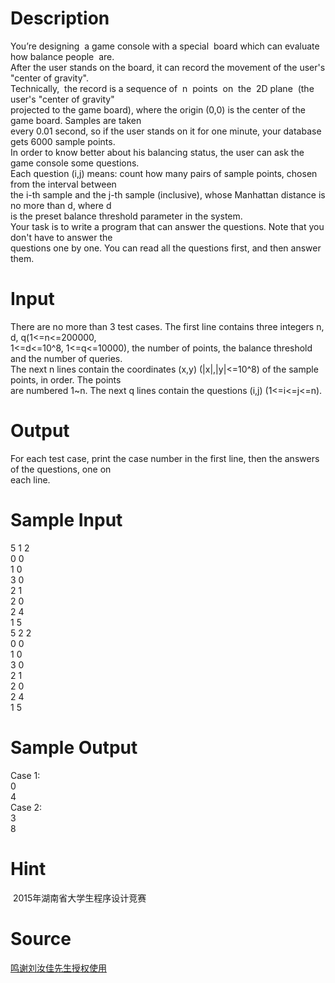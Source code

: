 
# Description

<div class="content"><div>You’re designing  a game console with a special  board which can evaluate how balance people  are. </div>
<div>After the user stands on the board, it can record the movement of the user&#39;s &#34;center of gravity&#34;. </div>
<div>Technically,  the record is a sequence of  n  points  on  the  2D plane  (the user&#39;s &#34;center of gravity&#34; </div>
<div>projected to the game board), where the origin (0,0) is the center of the game board. Samples are taken </div>
<div>every 0.01 second, so if the user stands on it for one minute, your database gets 6000 sample points.  </div>
<div>In order to know better about his balancing status, the user can ask the game console some questions. </div>
<div>Each question (i,j) means: count how many pairs of sample points, chosen from the interval between </div>
<div>the i-th sample and the j-th sample (inclusive), whose Manhattan distance is no more than d, where d </div>
<div>is the preset balance threshold parameter in the system. </div>
<div>Your task is to write a program that can answer the questions. Note that you don&#39;t have to answer the </div>
<div>questions one by one. You can read all the questions first, and then answer them. </div>
<div></div>
<div></div>
<p></p></div>

# Input

<div class="content"><div>There are no more than 3 test cases. The first line contains three integers n, d, q(1&lt;=n&lt;=200000, </div>
<div>1&lt;=d&lt;=10^8, 1&lt;=q&lt;=10000), the number of points, the balance threshold and the number of queries. </div>
<div>The next n lines contain the coordinates (x,y) (|x|,|y|&lt;=10^8) of the sample points, in order. The points </div>
<div>are numbered 1~n. The next q lines contain the questions (i,j) (1&lt;=i&lt;=j&lt;=n). </div>
<div></div>
<div></div>
<p></p></div>

# Output

<div class="content"><div>For each test case, print the case number in the first line, then the answers of the questions, one on </div>
<div>each line. </div>
<p></p></div>

# Sample Input

<div class="content"><span class="sampledata">5 1 2 <br/>
0 0 <br/>
1 0 <br/>
3 0 <br/>
2 1 <br/>
2 0 <br/>
2 4 <br/>
1 5 <br/>
5 2 2 <br/>
0 0 <br/>
1 0 <br/>
3 0 <br/>
2 1 <br/>
2 0 <br/>
2 4 <br/>
1 5 </span></div>

# Sample Output

<div class="content"><span class="sampledata">Case 1: <br/>
0 <br/>
4 <br/>
Case 2: <br/>
3 <br/>
8 </span></div>

# Hint

<div class="content"><p></p><p> 2015年湖南省大学生程序设计竞赛</p><p></p></div>

# Source

<div class="content"><p><a href="problemset.php?search=鸣谢刘汝佳先生授权使用">鸣谢刘汝佳先生授权使用</a></p></div>

